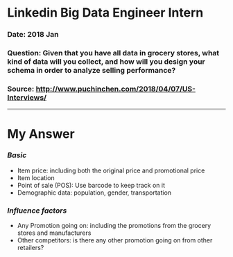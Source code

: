 # Linkedin Big Data Engineer Intern
### Date: 2018 Jan
### Question: Given that you have all data in grocery stores, what kind of data will you collect, and how will you design your schema in order to analyze selling performance?
### Source: http://www.puchinchen.com/2018/04/07/US-Interviews/
-------------------------------------

# **My Answer**
### _Basic_
* Item price: including both the original price and promotional price
* Item location
* Point of sale (POS): Use barcode to keep track on it
* Demographic data: population, gender, transportation

### _Influence factors_
* Any Promotion going on: including the promotions from the grocery stores and manufacturers
* Other competitors: is there any other promotion going on from other retailers?
